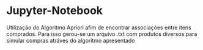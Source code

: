 # Jupyter-Notebook
Utilização do Algoritmo Apriori afim de encontrar associações entre itens comprados.
Para isso gerou-se um arquivo .txt com produtos diversos para simular compras atráves do algoritmo apresentado
